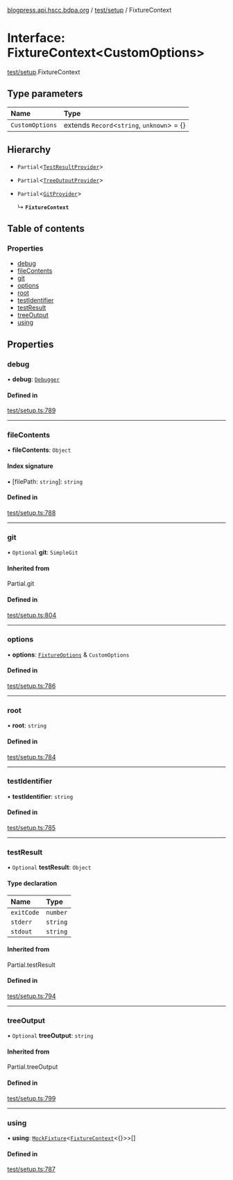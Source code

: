 [blogpress.api.hscc.bdpa.org](../README.md) / [test/setup](../modules/test_setup.md) / FixtureContext

# Interface: FixtureContext<CustomOptions\>

[test/setup](../modules/test_setup.md).FixtureContext

## Type parameters

| Name | Type |
| :------ | :------ |
| `CustomOptions` | extends `Record`<`string`, `unknown`\> = {} |

## Hierarchy

- `Partial`<[`TestResultProvider`](test_setup.TestResultProvider.md)\>

- `Partial`<[`TreeOutputProvider`](test_setup.TreeOutputProvider.md)\>

- `Partial`<[`GitProvider`](test_setup.GitProvider.md)\>

  ↳ **`FixtureContext`**

## Table of contents

### Properties

- [debug](test_setup.FixtureContext.md#debug)
- [fileContents](test_setup.FixtureContext.md#filecontents)
- [git](test_setup.FixtureContext.md#git)
- [options](test_setup.FixtureContext.md#options)
- [root](test_setup.FixtureContext.md#root)
- [testIdentifier](test_setup.FixtureContext.md#testidentifier)
- [testResult](test_setup.FixtureContext.md#testresult)
- [treeOutput](test_setup.FixtureContext.md#treeoutput)
- [using](test_setup.FixtureContext.md#using)

## Properties

### debug

• **debug**: [`Debugger`](lib_debug_extended.Debugger.md)

#### Defined in

[test/setup.ts:789](https://github.com/nhscc/blogpress.api.hscc.bdpa.org/blob/742232e/test/setup.ts#L789)

___

### fileContents

• **fileContents**: `Object`

#### Index signature

▪ [filePath: `string`]: `string`

#### Defined in

[test/setup.ts:788](https://github.com/nhscc/blogpress.api.hscc.bdpa.org/blob/742232e/test/setup.ts#L788)

___

### git

• `Optional` **git**: `SimpleGit`

#### Inherited from

Partial.git

#### Defined in

[test/setup.ts:804](https://github.com/nhscc/blogpress.api.hscc.bdpa.org/blob/742232e/test/setup.ts#L804)

___

### options

• **options**: [`FixtureOptions`](test_setup.FixtureOptions.md) & `CustomOptions`

#### Defined in

[test/setup.ts:786](https://github.com/nhscc/blogpress.api.hscc.bdpa.org/blob/742232e/test/setup.ts#L786)

___

### root

• **root**: `string`

#### Defined in

[test/setup.ts:784](https://github.com/nhscc/blogpress.api.hscc.bdpa.org/blob/742232e/test/setup.ts#L784)

___

### testIdentifier

• **testIdentifier**: `string`

#### Defined in

[test/setup.ts:785](https://github.com/nhscc/blogpress.api.hscc.bdpa.org/blob/742232e/test/setup.ts#L785)

___

### testResult

• `Optional` **testResult**: `Object`

#### Type declaration

| Name | Type |
| :------ | :------ |
| `exitCode` | `number` |
| `stderr` | `string` |
| `stdout` | `string` |

#### Inherited from

Partial.testResult

#### Defined in

[test/setup.ts:794](https://github.com/nhscc/blogpress.api.hscc.bdpa.org/blob/742232e/test/setup.ts#L794)

___

### treeOutput

• `Optional` **treeOutput**: `string`

#### Inherited from

Partial.treeOutput

#### Defined in

[test/setup.ts:799](https://github.com/nhscc/blogpress.api.hscc.bdpa.org/blob/742232e/test/setup.ts#L799)

___

### using

• **using**: [`MockFixture`](test_setup.MockFixture.md)<[`FixtureContext`](test_setup.FixtureContext.md)<{}\>\>[]

#### Defined in

[test/setup.ts:787](https://github.com/nhscc/blogpress.api.hscc.bdpa.org/blob/742232e/test/setup.ts#L787)
